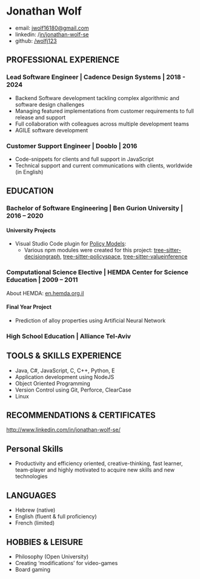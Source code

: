 # Jonathan Wolf
* email: jwolf16180@gmail.com
* linkedin: /[in/jonathan-wolf-se](https://www.linkedin.com/in/jonathan-wolf-se)
* github: [/wolfj123](https://github.com/wolfj123/)


## PROFESSIONAL EXPERIENCE
### Lead Software Engineer | Cadence Design Systems | 2018 - 2024
* Backend Software development tackling complex algorithmic and software design challenges
* Managing featured implementations from customer requirements to full release and support 
* Full collaboration with colleagues across multiple development teams
* AGILE software development


### Customer Support Engineer | Dooblo | 2016
* Code-snippets for clients and full support in JavaScript
* Technical support and current communications with clients, worldwide (in English)


## EDUCATION
### Bachelor of Software Engineering | Ben Gurion University | 2016 – 2020
#### University Projects
* Visual Studio Code plugin for [Policy Models](https://datatagginglibrary.readthedocs.io/en/latest/index.html#):
  * Various npm modules were created for this project:
[tree-sitter-decisiongraph](https://www.npmjs.com/package/tree-sitter-decisiongraph), [tree-sitter-policyspace](https://www.npmjs.com/package/tree-sitter-policyspace), [tree-sitter-valueinference](https://www.npmjs.com/package/tree-sitter-valueinference)

### Computational Science Elective | HEMDA Center for Science Education | 2009 – 2011
About HEMDA: [en.hemda.org.il](https://en.hemda.org.il/)
#### Final Year Project
* Prediction of alloy properties using Artificial Neural Network

### High School Education | Alliance Tel-Aviv


## TOOLS & SKILLS EXPERIENCE
*	Java, C#, JavaScript, C, C++, Python, E
*	Application development using NodeJS
* Object Oriented Programming
* Version Control using Git, Perforce, ClearCase
* Linux


## RECOMMENDATIONS & CERTIFICATES
http://www.linkedin.com/in/jonathan-wolf-se/


## Personal Skills
* Productivity and efficiency oriented, creative-thinking, fast learner, team-player and highly motivated to acquire new skills and new technologies


## LANGUAGES
* Hebrew (native)
* English (fluent & full proficiency)
* French (limited)


## HOBBIES & LEISURE  
* Philosophy (Open University)
*	Creating ‘modifications’ for video-games
*	Board gaming

